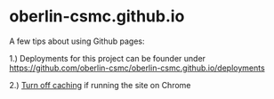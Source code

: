 # oberlin-csmc.github.io

A few tips about using Github pages:

1.) Deployments for this project can be founder under https://github.com/oberlin-csmc/oberlin-csmc.github.io/deployments

2.) [Turn off caching](https://www.technipages.com/google-chrome-how-to-completely-disable-cache) if running the site on Chrome
